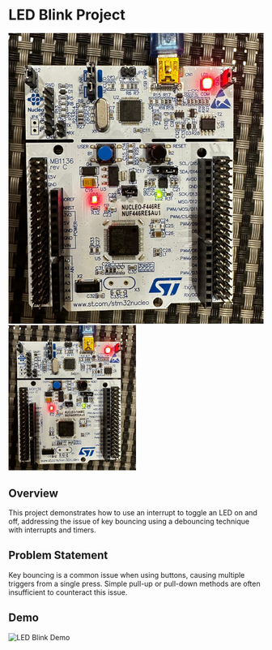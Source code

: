 # LED Blink Project
![Board Image](stm32f446re.jpg)
<img src="stm32f446re.jpg" width=50% height=50%>
## Overview

This project demonstrates how to use an interrupt to toggle an LED on and off, addressing the issue of key bouncing using a debouncing technique with interrupts and timers.

## Problem Statement

Key bouncing is a common issue when using buttons, causing multiple triggers from a single press. Simple pull-up or pull-down methods are often insufficient to counteract this issue.

## Demo

![LED Blink Demo](LED_Blink.gif)
